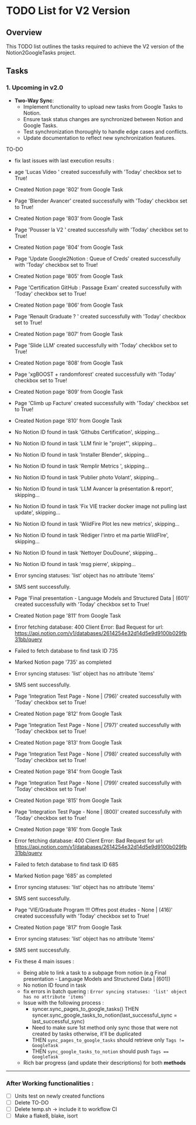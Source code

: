 # TODO List for V2 Version

## Overview
This TODO list outlines the tasks required to achieve the V2 version of the Notion2GoogleTasks project.

## Tasks

### 1. Upcoming in v2.0
- **Two-Way Sync**:
    - Implement functionality to upload new tasks from Google Tasks to Notion.
    - Ensure task status changes are synchronized between Notion and Google Tasks.
    - Test synchronization thoroughly to handle edge cases and conflicts.
    - Update documentation to reflect new synchronization features.


TO-DO 

- fix last issues with last execution results : 

- age 'Lucas Video ' created successfully with 'Today' checkbox set to True!
- Created Notion page '802' from Google Task
- Page 'Blender Avancer' created successfully with 'Today' checkbox set to True!
- Created Notion page '803' from Google Task
- Page 'Pousser la V2 ' created successfully with 'Today' checkbox set to True!
- Created Notion page '804' from Google Task
- Page 'Update Google2Notion : Queue of Creds' created successfully with 'Today' checkbox set to True!
- Created Notion page '805' from Google Task
- Page 'Certification GitHub : Passage Exam' created successfully with 'Today' checkbox set to True!
- Created Notion page '806' from Google Task
- Page 'Renault Graduate ? ' created successfully with 'Today' checkbox set to True!
- Created Notion page '807' from Google Task
- Page 'Slide LLM' created successfully with 'Today' checkbox set to True!
- Created Notion page '808' from Google Task
- Page 'xgBOOST + randomforest' created successfully with 'Today' checkbox set to True!
- Created Notion page '809' from Google Task
- Page 'Climb up Facture' created successfully with 'Today' checkbox set to True!
- Created Notion page '810' from Google Task
- No Notion ID found in task 'Githubs Certification', skipping...
- No Notion ID found in task 'LLM finir le "projet"', skipping...
- No Notion ID found in task 'Installer Blender', skipping...
- No Notion ID found in task 'Remplir Metrics ', skipping...
- No Notion ID found in task 'Publier photo Volant', skipping...
- No Notion ID found in task 'LLM Avancer la présentation & report', skipping...
- No Notion ID found in task 'Fix VIE tracker docker image not pulling last update', skipping...
- No Notion ID found in task 'WildFire Plot les new metrics', skipping...
- No Notion ID found in task 'Rédiger l'intro et ma partie WildFIre', skipping...
- No Notion ID found in task 'Nettoyer DouDoune', skipping...
- No Notion ID found in task 'msg pierre', skipping...
- Error syncing statuses: 'list' object has no attribute 'items'
- SMS sent successfully.
- Page 'Final presentation  - Language Models and Structured Data  | (601)' created successfully with 'Today' checkbox set to True!
- Created Notion page '811' from Google Task
- Error fetching database: 400 Client Error: Bad Request for url: https://api.notion.com/v1/databases/2614254e32d14d5e9d9100b029fb31bb/query
- Failed to fetch database to find task ID 735
- Marked Notion page '735' as completed
- Error syncing statuses: 'list' object has no attribute 'items'
- SMS sent successfully.
- Page 'Integration Test Page - None | (796)' created successfully with 'Today' checkbox set to True!
- Created Notion page '812' from Google Task
- Page 'Integration Test Page - None | (797)' created successfully with 'Today' checkbox set to True!
- Created Notion page '813' from Google Task
- Page 'Integration Test Page - None | (798)' created successfully with 'Today' checkbox set to True!
- Created Notion page '814' from Google Task
- Page 'Integration Test Page - None | (799)' created successfully with 'Today' checkbox set to True!
- Created Notion page '815' from Google Task
- Page 'Integration Test Page - None | (800)' created successfully with 'Today' checkbox set to True!
- Created Notion page '816' from Google Task
- Error fetching database: 400 Client Error: Bad Request for url: https://api.notion.com/v1/databases/2614254e32d14d5e9d9100b029fb31bb/query
- Failed to fetch database to find task ID 685
- Marked Notion page '685' as completed
- Error syncing statuses: 'list' object has no attribute 'items'
- SMS sent successfully.
- Page 'VIE/Graduate Program !!! Offres post études   - None | (416)' created successfully with 'Today' checkbox set to True!
- Created Notion page '817' from Google Task
- Error syncing statuses: 'list' object has no attribute 'items'
- SMS sent successfully.

- Fix these 4 main issues : 
    - Being able to link a task to a subpage from notion (e.g Final presentation  - Language Models and Structured Data  | (601))
    - No notion ID found in task 
    - fix errors in batch quering : `Error syncing statuses: 'list' object has no attribute 'items'`
    - Issue with the following process :  
        - syncer.sync_pages_to_google_tasks() THEN syncer.sync_google_tasks_to_notion(last_successful_sync = last_successful_sync) 
        - Need to make sure 1st method only sync those that were not created by tasks otherwise, it'll be duplicated
        - THEN `sync_pages_to_google_tasks` should retrieve only `Tags != GoogleTask`
        - THEN `sync_google_tasks_to_notion` should push `Tags == GoogleTask`
    - Rich bar progress (and update their descriptions) for both **methods**  

---

### After Working functionalities : 

- [ ] Units test on newly created functions
- [ ] Delete TO-DO 
- [ ] Delete temp.sh -> include it to workflow CI
- [ ] Make a flake8, blake, isort 